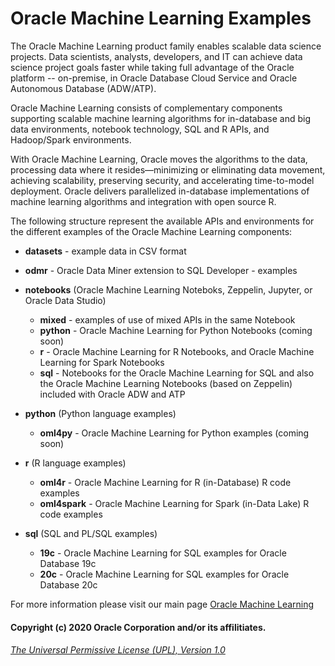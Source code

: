 # Oracle Machine Learning Examples
The Oracle Machine Learning product family enables scalable data science projects. Data scientists, analysts, developers, and IT can achieve data science project goals faster while taking full advantage of the Oracle platform -- on-premise, in Oracle Database Cloud Service and Oracle Autonomous Database (ADW/ATP).

Oracle Machine Learning consists of complementary components supporting scalable machine learning algorithms for in-database and big data environments, notebook technology, SQL and R APIs, and Hadoop/Spark environments.

With Oracle Machine Learning, Oracle moves the algorithms to the data, processing data where it resides—minimizing or eliminating data movement, achieving scalability, preserving security, and accelerating time-to-model deployment. Oracle delivers parallelized in-database implementations of machine learning algorithms and integration with open source R.

The following structure represent the available APIs and environments for the different examples of the Oracle Machine Learning components:

* __datasets__ - example data in CSV format

* __odmr__ - Oracle Data Miner extension to SQL Developer - examples

* __notebooks__ (Oracle Machine Learning Noteboks, Zeppelin, Jupyter, or Oracle Data Studio)
  * __mixed__ - examples of use of mixed APIs in the same Notebook
  * __python__ - Oracle Machine Learning for Python Notebooks (coming soon)
  * __r__ - Oracle Machine Learning for R Notebooks, and Oracle Machine Learning for Spark Notebooks
  * __sql__ - Notebooks for the Oracle Machine Learning for SQL and also the Oracle Machine Learning Notebooks (based on Zeppelin) included with Oracle ADW and ATP

* __python__ (Python language examples)
  * __oml4py__ - Oracle Machine Learning for Python examples (coming soon)

* __r__ (R language examples)
  * __oml4r__ - Oracle Machine Learning for R (in-Database) R code examples
  * __oml4spark__ - Oracle Machine Learning for Spark (in-Data Lake) R code examples

* __sql__ (SQL and PL/SQL examples)
  * __19c__ - Oracle Machine Learning for SQL examples for Oracle Database 19c
  * __20c__ - Oracle Machine Learning for SQL examples for Oracle Database 20c
  
For more information please visit our main page [Oracle Machine Learning](https://oracle.com/machine-learning)

 #### Copyright (c) 2020 Oracle Corporation and/or its affilitiates.

 ###### [The Universal Permissive License (UPL), Version 1.0](https://oss.oracle.com/licenses/upl/)
